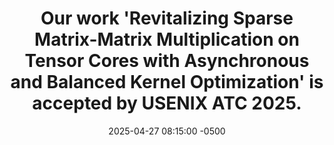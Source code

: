 ---
layout: news
title: "Our work <strong>'Revitalizing Sparse Matrix-Matrix Multiplication on Tensor Cores with Asynchronous and Balanced Kernel Optimization'</strong> is accepted by <strong>USENIX ATC 2025</strong>."
date: 2025-04-27 08:15:00 -0500
---